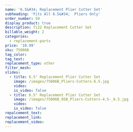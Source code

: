 ```yaml
---
name: '6.5&#34; Replacement Plier Cutter Set'
subheading: 'Fits All 6.5&#34;  Pliers Only'
order_number: 50
display_product: true
description: Ti22 Replacement Cutter Set
billable_weight: 2
categories:
  - replacement-parts
price: '10.99'
sku: 75006B
tag_color:
tag_text:
replacement_type: other
filter_mesh:
slides:
  - title: 6.5" Replacement Plier Cutter Set
    image: /images/75006B_Pliers-Cutters-6.5.jpg
    video:
    is_video: false
  - title: 6.5" Replacement Plier Cutter Set
    image: /images/75006B_05B_Pliers-Cutters-4.5-_6.5.jpg
    video:
    is_video: false
repalcement_text:
replacement_link:
replacement_video:
---
```

